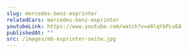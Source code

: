 ```yaml
---
slug: mercedes-benz-esprinter
relatedCars: mercedes-benz-esprinter
youtubeLink: https://www.youtube.com/watch?v=e8lqtbPLuEA
publishedAt: ""
src: /images/mb-esprinter-seite.jpg
---
```

